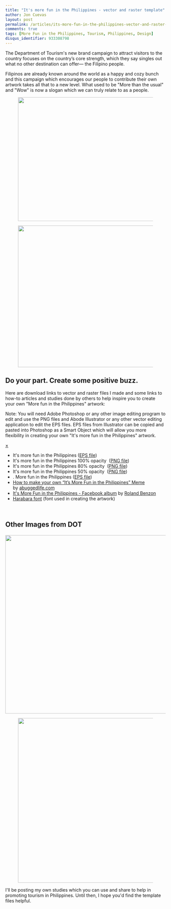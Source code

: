 ```yaml
---
title: "It's more fun in the Philippines - vector and raster template"
author: Jon Cuevas
layout: post
permalink: /articles/its-more-fun-in-the-philippines-vector-and-raster-template/
comments: true
tags: [More Fun in the Philippines, Tourism, Philippines, Design]
disqus_identifier: 933308798
---
```

The Department of Tourism's new brand campaign to attract visitors to the country focuses on the country’s core strength, which they say singles out what no other destination can offer— the Filipino people.

Filipinos are already known around the world as a happy and cozy bunch and this campaign which encourages our people to contribute their own artwork takes all that to a new level. What used to be "More than the usual" and "Wow" is now a slogan which we can truly relate to as a people.<!--more--><figure>

<img class="alignnone size-full wp-image-1299" title="opacity20insert" src="{{ site.baseurl }}/assets/images/legacy/opacity20insert.png" alt="" width="1280" height="388" /></figure> <figure><img class="alignnone size-full wp-image-1297" title="opacity20black" src="{{ site.baseurl }}/assets/images/legacy/opacity20black.png" alt="" width="1279" height="444" /></figure> 
## Do your part. Create some positive buzz.

Here are download links to vector and raster files I made and some links to how-to articles and studies done by others to help inspire you to create your own "More fun in the Philippines" artwork:

<div class="alert-box secondary">
  <p>
    Note: You will need Adobe Photoshop or any other image editing program to edit and use the PNG files and Abode Illustrator or any other vector editing application to edit the EPS files. EPS files from Illustrator can be copied and pasted into Photoshop as a Smart Object which will allow you more flexibility in creating your own "It's more fun in the Philippines" artwork.
  </p>
  
  <a href="" class="close">&times;</a>
</div>

<div class="alignright">
</div>

*   It's more fun in the Philippines ([EPS file][1])
*   It's more fun in the Philippines 100% opacity  ([PNG file][2])
*   It's more fun in the Philippines 80% opacity  ([PNG file][3])
*   It's more fun in the Philippines 50% opacity  ([PNG file][4])
*   <insert text>. More fun in the Philippines ([EPS file][5])
*   [How to make your own “It’s More Fun in the Philippines” Meme][6] by [abuggedlife.com][7]
*   [It's More Fun in the Philippines - Facebook album][8] by [Roland Benzon][9]
*   [Harabara font][10] (font used in creating the artwork)

&nbsp;

## Other Images from DOT<figure>

<img class="alignnone size-full wp-image-1269" title="ItsMoreFUNinthePhilippines" src="{{ site.baseurl }}/assets/images/legacy/ItsMoreFUNinthePhilippines.jpg" alt="" width="1518" height="559" /></figure> <figure><img class="alignnone size-full wp-image-1268" title="1forFUNPhilippines" src="{{ site.baseurl }}/assets/images/legacy/1forFUNPhilippines.jpg" alt="" width="1175" height="516" /></figure> 
I'll be posting my own studies which you can use and share to help in promoting tourism in Philippines. Until then, I hope you'd find the template files helpful.

 [1]: http://archondigital.com/assets/images/legacy/morefun-outline.eps
 [2]: http://archondigital.com/assets/images/legacy/morefun-100opacity.png
 [3]: http://archondigital.com/assets/images/legacy/morefun-outline-80opacity.png
 [4]: http://archondigital.com/assets/images/legacy/morefun-50opacity.png
 [5]: http://archondigital.com/assets/images/legacy/morefun.eps
 [6]: http://abuggedlife.com/2012/01/07/how-to-make-your-own-its-more-fun-in-the-philippines-meme/
 [7]: http://abuggedlife.com/
 [8]: https://www.facebook.com/media/set/?set=a.10150506686457290.390771.501807289
 [9]: http://www.facebook.com/rbenzon
 [10]: http://www.dafont.com/harabara.font?text=It%27s+more+FUN+in+the+Philippines